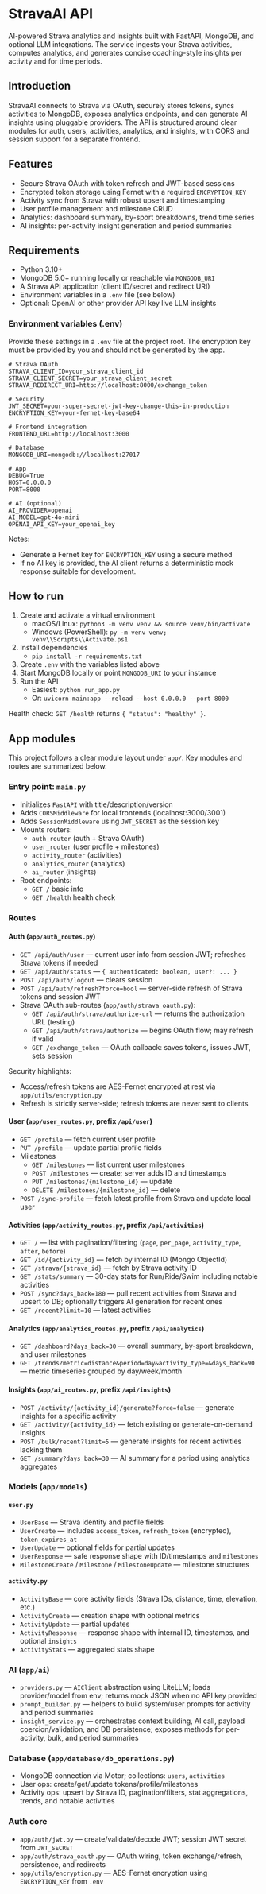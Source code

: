 StravaAI API
============

AI-powered Strava analytics and insights built with FastAPI, MongoDB, and optional LLM integrations. The service ingests your Strava activities, computes analytics, and generates concise coaching-style insights per activity and for time periods.

## Introduction
StravaAI connects to Strava via OAuth, securely stores tokens, syncs activities to MongoDB, exposes analytics endpoints, and can generate AI insights using pluggable providers. The API is structured around clear modules for auth, users, activities, analytics, and insights, with CORS and session support for a separate frontend.

## Features
- Secure Strava OAuth with token refresh and JWT-based sessions
- Encrypted token storage using Fernet with a required `ENCRYPTION_KEY`
- Activity sync from Strava with robust upsert and timestamping
- User profile management and milestone CRUD
- Analytics: dashboard summary, by-sport breakdowns, trend time series
- AI insights: per-activity insight generation and period summaries

## Requirements
- Python 3.10+
- MongoDB 5.0+ running locally or reachable via `MONGODB_URI`
- A Strava API application (client ID/secret and redirect URI)
- Environment variables in a `.env` file (see below)
- Optional: OpenAI or other provider API key live LLM insights

### Environment variables (.env)
Provide these settings in a `.env` file at the project root. The encryption key must be provided by you and should not be generated by the app.

```
# Strava OAuth
STRAVA_CLIENT_ID=your_strava_client_id
STRAVA_CLIENT_SECRET=your_strava_client_secret
STRAVA_REDIRECT_URI=http://localhost:8000/exchange_token

# Security
JWT_SECRET=your-super-secret-jwt-key-change-this-in-production
ENCRYPTION_KEY=your-fernet-key-base64

# Frontend integration
FRONTEND_URL=http://localhost:3000

# Database
MONGODB_URI=mongodb://localhost:27017

# App
DEBUG=True
HOST=0.0.0.0
PORT=8000

# AI (optional)
AI_PROVIDER=openai
AI_MODEL=gpt-4o-mini
OPENAI_API_KEY=your_openai_key
```

Notes:
- Generate a Fernet key for `ENCRYPTION_KEY` using a secure method 
- If no AI key is provided, the AI client returns a deterministic mock response suitable for development.

## How to run
1. Create and activate a virtual environment
   - macOS/Linux: `python3 -m venv venv && source venv/bin/activate`
   - Windows (PowerShell): `py -m venv venv; venv\\Scripts\\Activate.ps1`
2. Install dependencies
   - `pip install -r requirements.txt`
3. Create `.env` with the variables listed above
4. Start MongoDB locally or point `MONGODB_URI` to your instance
5. Run the API
   - Easiest: `python run_app.py`
   - Or: `uvicorn main:app --reload --host 0.0.0.0 --port 8000`

Health check: `GET /health` returns `{ "status": "healthy" }`.

## App modules
This project follows a clear module layout under `app/`. Key modules and routes are summarized below.

### Entry point: `main.py`
- Initializes `FastAPI` with title/description/version
- Adds `CORSMiddleware` for local frontends (localhost:3000/3001)
- Adds `SessionMiddleware` using `JWT_SECRET` as the session key
- Mounts routers:
  - `auth_router` (auth + Strava OAuth)
  - `user_router` (user profile + milestones)
  - `activity_router` (activities)
  - `analytics_router` (analytics)
  - `ai_router` (insights)
- Root endpoints:
  - `GET /` basic info
  - `GET /health` health check

### Routes

#### Auth (`app/auth_routes.py`)
- `GET /api/auth/user` — current user info from session JWT; refreshes Strava tokens if needed
- `GET /api/auth/status` — `{ authenticated: boolean, user?: ... }`
- `POST /api/auth/logout` — clears session
- `POST /api/auth/refresh?force=bool` — server-side refresh of Strava tokens and session JWT
- Strava OAuth sub-routes (`app/auth/strava_oauth.py`):
  - `GET /api/auth/strava/authorize-url` — returns the authorization URL (testing)
  - `GET /api/auth/strava/authorize` — begins OAuth flow; may refresh if valid
  - `GET /exchange_token` — OAuth callback: saves tokens, issues JWT, sets session

Security highlights:
- Access/refresh tokens are AES-Fernet encrypted at rest via `app/utils/encryption.py`
- Refresh is strictly server-side; refresh tokens are never sent to clients

#### User (`app/user_routes.py`, prefix `/api/user`)
- `GET /profile` — fetch current user profile
- `PUT /profile` — update partial profile fields
- Milestones
  - `GET /milestones` — list current user milestones
  - `POST /milestones` — create; server adds ID and timestamps
  - `PUT /milestones/{milestone_id}` — update
  - `DELETE /milestones/{milestone_id}` — delete
- `POST /sync-profile` — fetch latest profile from Strava and update local user

#### Activities (`app/activity_routes.py`, prefix `/api/activities`)
- `GET /` — list with pagination/filtering (`page`, `per_page`, `activity_type`, `after`, `before`)
- `GET /id/{activity_id}` — fetch by internal ID (Mongo ObjectId)
- `GET /strava/{strava_id}` — fetch by Strava activity ID
- `GET /stats/summary` — 30-day stats for Run/Ride/Swim including notable activities
- `POST /sync?days_back=180` — pull recent activities from Strava and upsert to DB; optionally triggers AI generation for recent ones
- `GET /recent?limit=10` — latest activities

#### Analytics (`app/analytics_routes.py`, prefix `/api/analytics`)
- `GET /dashboard?days_back=30` — overall summary, by-sport breakdown, and user milestones
- `GET /trends?metric=distance&period=day&activity_type=&days_back=90` — metric timeseries grouped by day/week/month

#### Insights (`app/ai_routes.py`, prefix `/api/insights`)
- `POST /activity/{activity_id}/generate?force=false` — generate insights for a specific activity
- `GET /activity/{activity_id}` — fetch existing or generate-on-demand insights
- `POST /bulk/recent?limit=5` — generate insights for recent activities lacking them
- `GET /summary?days_back=30` — AI summary for a period using analytics aggregates

### Models (`app/models`)

#### `user.py`
- `UserBase` — Strava identity and profile fields
- `UserCreate` — includes `access_token`, `refresh_token` (encrypted), `token_expires_at`
- `UserUpdate` — optional fields for partial updates
- `UserResponse` — safe response shape with ID/timestamps and `milestones`
- `MilestoneCreate` / `Milestone` / `MilestoneUpdate` — milestone structures

#### `activity.py`
- `ActivityBase` — core activity fields (Strava IDs, distance, time, elevation, etc.)
- `ActivityCreate` — creation shape with optional metrics
- `ActivityUpdate` — partial updates
- `ActivityResponse` — response shape with internal ID, timestamps, and optional `insights`
- `ActivityStats` — aggregated stats shape

### AI (`app/ai`)
- `providers.py` — `AIClient` abstraction using LiteLLM; loads provider/model from env; returns mock JSON when no API key provided
- `prompt_builder.py` — helpers to build system/user prompts for activity and period summaries
- `insight_service.py` — orchestrates context building, AI call, payload coercion/validation, and DB persistence; exposes methods for per-activity, bulk, and period summaries

### Database (`app/database/db_operations.py`)
- MongoDB connection via Motor; collections: `users`, `activities`
- User ops: create/get/update tokens/profile/milestones
- Activity ops: upsert by Strava ID, pagination/filters, stat aggregations, trends, and notable activities

### Auth core
- `app/auth/jwt.py` — create/validate/decode JWT; session JWT secret from `JWT_SECRET`
- `app/auth/strava_oauth.py` — OAuth wiring, token exchange/refresh, persistence, and redirects
- `app/utils/encryption.py` — AES-Fernet encryption using `ENCRYPTION_KEY` from `.env`



